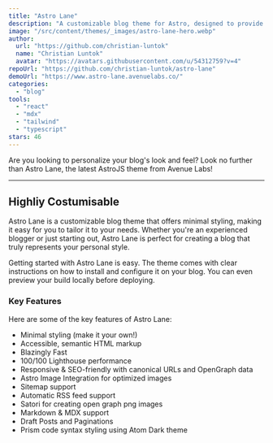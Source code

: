 ```yaml
---
title: "Astro Lane"
description: "A customizable blog theme for Astro, designed to provide a personalized touch to your site with ease."
image: "/src/content/themes/_images/astro-lane-hero.webp"
author:
  url: "https://github.com/christian-luntok"
  name: "Christian Luntok"
  avatar: "https://avatars.githubusercontent.com/u/54312759?v=4"
repoUrl: "https://github.com/christian-luntok/astro-lane"
demoUrl: "https://www.astro-lane.avenuelabs.co/"
categories:
  - "blog"
tools:
  - "react"
  - "mdx"
  - "tailwind"
  - "typescript"
stars: 46
---
```


<p>
  Are you looking to personalize your blog's look and feel? Look no further than Astro Lane, the
  latest AstroJS theme from Avenue Labs!
</p>
<hr />
<h2>Highliy Costumisable</h2>
<p>
  Astro Lane is a customizable blog theme that offers minimal styling, making it easy for you to
  tailor it to your needs. Whether you're an experienced blogger or just starting out, Astro Lane is
  perfect for creating a blog that truly represents your personal style.
</p>
<p>
  Getting started with Astro Lane is easy. The theme comes with clear instructions on how to install
  and configure it on your blog. You can even preview your build locally before deploying.
</p>
<h3>Key Features</h3>
<p>Here are some of the key features of Astro Lane:</p>
<ul>
  <li>Minimal styling (make it your own!)</li>
  <li>Accessible, semantic HTML markup</li>
  <li>Blazingly Fast</li>
  <li>100/100 Lighthouse performance</li>
  <li>Responsive &amp; SEO-friendly with canonical URLs and OpenGraph data</li>
  <li>Astro Image Integration for optimized images</em>
  </li>
  <li>Sitemap support</li>
  <li>Automatic RSS feed support
  </li>
  <li>
    Satori for creating open graph png images
  </li>
  <li>Markdown &amp; MDX support</li>
  <li>Draft Posts and Paginations</li>
  <li>Prism code syntax styling using Atom Dark theme</li>
</ul>
